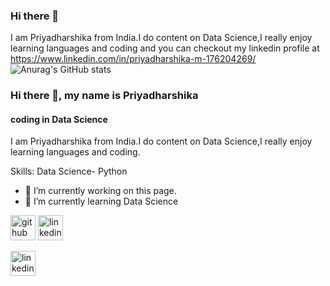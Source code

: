### Hi there 👋

I am Priyadharshika from India.I do content on Data Science,I really enjoy learning languages and coding and you can checkout my linkedin profile at https://www.linkedin.com/in/priyadharshika-m-176204269/
![Anurag's GitHub stats](https://github-readme-stats.vercel.app/api?username=Priyadharshika19&theme=dark&show_icons=true)
### Hi there 👋, my name is Priyadharshika
#### coding in Data Science

I am Priyadharshika from India.I do content on Data Science,I really enjoy learning languages and coding.

Skills: Data Science- Python 

- 🔭 I’m currently working on this page. 
- 🌱 I’m currently learning Data Science 


[<img src='https://cdn.jsdelivr.net/npm/simple-icons@3.0.1/icons/github.svg' alt='github' height='40'>](https://github.com/Priyadharshika19)  [<img src='https://cdn.jsdelivr.net/npm/simple-icons@3.0.1/icons/linkedin.svg' alt='linkedin' height='40'>](https://www.linkedin.com/in/https://www.linkedin.com/in/priyadharshika-m-176204269//)  



[<img src='https://cdn.jsdelivr.net/npm/simple-icons@3.0.1/icons/linkedin.svg' alt='linkedin' height='40'>](https://www.linkedin.com/in/https://www.linkedin.com/in/priyadharshika-m-176204269//)  











